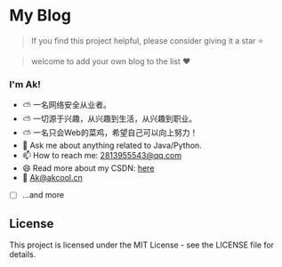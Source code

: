 # My Blog

> If you find this project helpful, please consider giving it a star ⭐️

> welcome to add your own blog to the list ❤️


### I'm Ak!
- ⛅ 一名网络安全从业者。
- ⛅ 一切源于兴趣，从兴趣到生活，从兴趣到职业。	
- ⛅ 一名只会Web的菜鸡，希望自己可以向上努力！
- 💬 Ask me about anything related to Java/Python.
- 📫 How to reach me: 2813955543@qq.com
- 😄 Read more about my CSDN: [here](https://blog.csdn.net/qq_38287829?spm=1000.2115.3001.5343)
- 📧 Ak@akcool.cn
- [ ] ...and more

## License

This project is licensed under the MIT License - see the LICENSE file for details.
